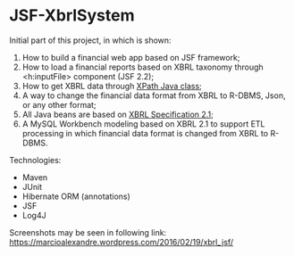 # JSF-XbrlSystem

Initial part of this project, in which is shown:

1. How to build a financial web app based on JSF framework;
2. How to load a financial reports based on XBRL taxonomy through <h:inputFile> component (JSF 2.2);
3. How to get XBRL data through [XPath Java class](https://docs.oracle.com/javase/7/docs/api/javax/xml/xpath/XPath.html);
4. A way to change the financial data format from XBRL to R-DBMS, Json, or any other format;
5. All Java beans are based on [XBRL Specification 2.1](http://www.xbrl.org/Specification/XBRL-2.1/REC-2003-12-31/XBRL-2.1-REC-2003-12-31+corrected-errata-2013-02-20.html);
6. A MySQL Workbench modeling based on XBRL 2.1 to support ETL processing in which financial data format is changed from XBRL to R-DBMS.

Technologies:
- Maven
- JUnit
- Hibernate ORM (annotations)
- JSF
- Log4J

Screenshots may be seen in following link: https://marcioalexandre.wordpress.com/2016/02/19/xbrl_jsf/
